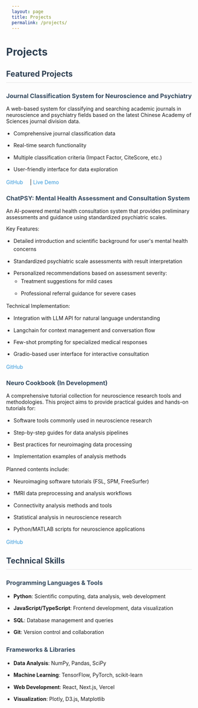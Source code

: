 ```yaml
---
layout: page
title: Projects
permalink: /projects/
---
```


# Projects

## Featured Projects

### Journal Classification System for Neuroscience and Psychiatry

A web-based system for classifying and searching academic journals in neuroscience and psychiatry fields based on the latest Chinese Academy of Sciences journal division data.
- Comprehensive journal classification data
- Real-time search functionality
- Multiple classification criteria (Impact Factor, CiteScore, etc.)
- User-friendly interface for data exploration

[GitHub](https://github.com/JunlinJing/neuroscience_psychiatry_journal_classification) | [Live Demo](https://neuroscience-psychiatry-journal-classification.vercel.app)

### ChatPSY: Mental Health Assessment and Consultation System

An AI-powered mental health consultation system that provides preliminary assessments and guidance using standardized psychiatric scales.

Key Features:
- Detailed introduction and scientific background for user's mental health concerns
- Standardized psychiatric scale assessments with result interpretation
- Personalized recommendations based on assessment severity:
  - Treatment suggestions for mild cases
  - Professional referral guidance for severe cases

Technical Implementation:
- Integration with LLM API for natural language understanding
- Langchain for context management and conversation flow
- Few-shot prompting for specialized medical responses
- Gradio-based user interface for interactive consultation

[GitHub](https://github.com/JunlinJing/ChatPSY_demo)

### Neuro Cookbook (In Development)

A comprehensive tutorial collection for neuroscience research tools and methodologies. This project aims to provide practical guides and hands-on tutorials for:
- Software tools commonly used in neuroscience research
- Step-by-step guides for data analysis pipelines
- Best practices for neuroimaging data processing
- Implementation examples of analysis methods

Planned contents include:
- Neuroimaging software tutorials (FSL, SPM, FreeSurfer)
- fMRI data preprocessing and analysis workflows
- Connectivity analysis methods and tools
- Statistical analysis in neuroscience research
- Python/MATLAB scripts for neuroscience applications

[GitHub](https://github.com/JunlinJing/Neuro_cookbook)

## Technical Skills

### Programming Languages & Tools
- **Python**: Scientific computing, data analysis, web development
- **JavaScript/TypeScript**: Frontend development, data visualization
- **SQL**: Database management and queries
- **Git**: Version control and collaboration

### Frameworks & Libraries
- **Data Analysis**: NumPy, Pandas, SciPy
- **Machine Learning**: TensorFlow, PyTorch, scikit-learn
- **Web Development**: React, Next.js, Vercel
- **Visualization**: Plotly, D3.js, Matplotlib

<style>
.page-content {
    max-width: 900px;
    margin: 0 auto;
    padding: 20px;
}

h1, h2, h3 {
    color: #2c3e50;
}

h2 {
    border-bottom: 2px solid #eee;
    padding-bottom: 10px;
    margin-top: 30px;
}

h3 {
    margin-top: 25px;
    color: #34495e;
}

img {
    max-width: 100%;
    height: auto;
    border-radius: 10px;
    margin: 20px 0;
    box-shadow: 0 4px 8px rgba(0,0,0,0.1);
}

ul {
    padding-left: 20px;
}

li {
    margin-bottom: 10px;
    line-height: 1.6;
}

a {
    color: #3498db;
    text-decoration: none;
    margin-right: 15px;
}

a:hover {
    text-decoration: underline;
}

.project-links {
    margin: 15px 0;
}

.project-description {
    margin: 15px 0;
    line-height: 1.6;
}
</style> 